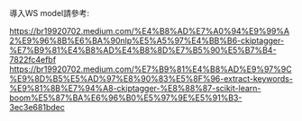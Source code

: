 導入WS model請參考:

https://br19920702.medium.com/%E4%B8%AD%E7%A0%94%E9%99%A2%E9%96%8B%E6%BA%90nlp%E5%A5%97%E4%BB%B6-ckiptagger-%E7%B9%81%E4%B8%AD%E4%B8%8D%E7%B5%90%E5%B7%B4-7822fc4efbf
https://br19920702.medium.com/%E7%B9%81%E4%B8%AD%E9%97%9C%E9%8D%B5%E5%AD%97%E8%90%83%E5%8F%96-extract-keywords-%E9%81%8B%E7%94%A8-ckiptagger-%E8%88%87-scikit-learn-boom%E5%87%BA%E6%96%B0%E5%97%9E%E5%91%B3-3ec3e681bdec
